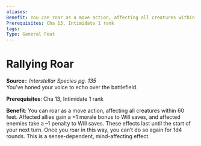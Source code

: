 ```yaml
---
aliases: 
Benefit: You can roar as a move action, affecting all creatures within 60 feet. Affected allies gain a +1 morale bonus to Will saves, and affected enemies take a –1 penalty to Will saves. These effects last until the start of your next turn. Once you roar in this way, you can’t do so again for 1d4 rounds. This is a sense-dependent, mind-affecting effect.
Prerequisites: Cha 13, Intimidate 1 rank
tags: 
Type: General Feat
---
```


# Rallying Roar

**Source**:: _Interstellar Species pg. 135_  
You’ve honed your voice to echo over the battlefield.

**Prerequisites**: Cha 13, Intimidate 1 rank

**Benefit**: You can roar as a move action, affecting all creatures within 60 feet. Affected allies gain a +1 morale bonus to Will saves, and affected enemies take a –1 penalty to Will saves. These effects last until the start of your next turn. Once you roar in this way, you can’t do so again for 1d4 rounds. This is a sense-dependent, mind-affecting effect.
